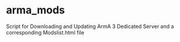 # arma_mods
Script for Downloading and Updating ArmA 3 Dedicated Server and a corresponding Modslist.html file
